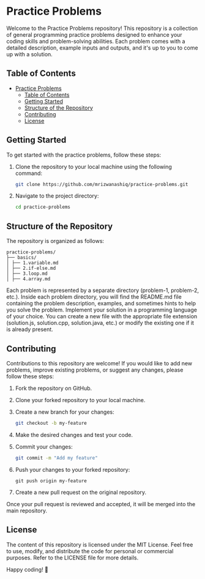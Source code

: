 # Practice Problems

Welcome to the Practice Problems repository! This repository is a collection of general programming practice problems designed to enhance your coding skills and problem-solving abilities. Each problem comes with a detailed description, example inputs and outputs, and it's up to you to come up with a solution.

## Table of Contents

- [Practice Problems](#practice-problems)
  - [Table of Contents](#table-of-contents)
  - [Getting Started](#getting-started)
  - [Structure of the Repository](#structure-of-the-repository)
  - [Contributing](#contributing)
  - [License](#license)

## Getting Started

To get started with the practice problems, follow these steps:

1. Clone the repository to your local machine using the following command:

   ```bash
   git clone https://github.com/mrizwanashiq/practice-problems.git
   ```

2. Navigate to the project directory:

   ```bash
   cd practice-problems
   ```

## Structure of the Repository

The repository is organized as follows:

```
practice-problems/
├── basics/
│ ├── 1.variable.md
│ ├── 2.if-else.md
│ ├── 3.loop.md
│ ├── 4.array.md
```

Each problem is represented by a separate directory (problem-1, problem-2, etc.).
Inside each problem directory, you will find the README.md file containing the problem description, examples, and sometimes hints to help you solve the problem.
Implement your solution in a programming language of your choice. You can create a new file with the appropriate file extension (solution.js, solution.cpp, solution.java, etc.) or modify the existing one if it is already present.

## Contributing

Contributions to this repository are welcome! If you would like to add new problems, improve existing problems, or suggest any changes, please follow these steps:

1. Fork the repository on GitHub.

2. Clone your forked repository to your local machine.

3. Create a new branch for your changes:

   ```bash
   git checkout -b my-feature
   ```

4. Make the desired changes and test your code.

5. Commit your changes:

   ```bash
   git commit -m "Add my feature"
   ```

6. Push your changes to your forked repository:

   ```bash.
   git push origin my-feature
   ```

7. Create a new pull request on the original repository.

Once your pull request is reviewed and accepted, it will be merged into the main repository.

## License

The content of this repository is licensed under the MIT License. Feel free to use, modify, and distribute the code for personal or commercial purposes. Refer to the LICENSE file for more details.

Happy coding! 🤩
